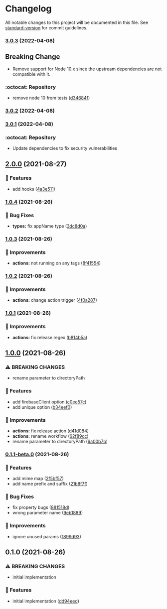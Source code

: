 # Changelog

All notable changes to this project will be documented in this file. See [standard-version](https://github.com/conventional-changelog/standard-version) for commit guidelines.

### [3.0.3](https://github.com/khaosdoctor/multer-firebase-storage/compare/v3.0.2...v3.0.3) (2022-04-08)

## Breaking Change

- Remove support for Node 10.x since the upstream dependencies are not compatible with it.


### :octocat: Repository

* remove node 10 from tests ([d34684f](https://github.com/khaosdoctor/multer-firebase-storage/commit/d34684f8b911e17954d978e5f815b26148145be9))

### [3.0.2](https://github.com/khaosdoctor/multer-firebase-storage/compare/v3.0.1...v3.0.2) (2022-04-08)

### [3.0.1](https://github.com/khaosdoctor/multer-firebase-storage/compare/v3.0.0...v3.0.1) (2022-04-08)

### :octocat: Repository

* Update dependencies to fix security vulnerabilities

## [2.0.0](https://github.com/khaosdoctor/multer-firebase-storage/compare/v1.0.4...v2.0.0) (2021-08-27)


### :cactus: Features

* add hooks ([4a3e511](https://github.com/khaosdoctor/multer-firebase-storage/commit/4a3e511acaae2d3fa1a3f5bc5f88f284e6520486))

### [1.0.4](https://github.com/khaosdoctor/multer-firebase-storage/compare/v1.0.3...v1.0.4) (2021-08-26)


### :bug: Bug Fixes

* **types:** fix appName type ([3dc8d0a](https://github.com/khaosdoctor/multer-firebase-storage/commit/3dc8d0a72f5035b8989f4d4de5e931f30371046c))

### [1.0.3](https://github.com/khaosdoctor/multer-firebase-storage/compare/v1.0.2...v1.0.3) (2021-08-26)


### :butterfly: Improvements

* **actions:** not running on any tags ([8f41554](https://github.com/khaosdoctor/multer-firebase-storage/commit/8f4155490d13ec38b69417e2f439c1e6f781c395))

### [1.0.2](https://github.com/khaosdoctor/multer-firebase-storage/compare/v1.0.1...v1.0.2) (2021-08-26)


### :butterfly: Improvements

* **actions:** change action trigger ([4f0a287](https://github.com/khaosdoctor/multer-firebase-storage/commit/4f0a2873d571f747791591fb469eeade6c89ac4b))

### [1.0.1](https://github.com/khaosdoctor/multer-firebase-storage/compare/v1.0.0...v1.0.1) (2021-08-26)


### :butterfly: Improvements

* **actions:** fix release regex ([b814b5a](https://github.com/khaosdoctor/multer-firebase-storage/commit/b814b5aee627e155ecbbb9915b4bb88005f91ad3))

## [1.0.0](https://github.com/khaosdoctor/multer-firebase-storage/compare/v0.1.1-beta.0...v1.0.0) (2021-08-26)


### ⚠ BREAKING CHANGES

* rename parameter to directoryPath

### :cactus: Features

* add firebaseClient option ([c0ee57c](https://github.com/khaosdoctor/multer-firebase-storage/commit/c0ee57ce5d0d6af75773ec4102417726c00bacad))
* add unique option ([b34eef0](https://github.com/khaosdoctor/multer-firebase-storage/commit/b34eef0071711850f074f3174c070eafa08fe43c))


### :butterfly: Improvements

* **actions:** fix release action ([d41d084](https://github.com/khaosdoctor/multer-firebase-storage/commit/d41d08482d1370d80a6823e805690afeeb23ce7b))
* **actions:** rename workflow ([62f89cc](https://github.com/khaosdoctor/multer-firebase-storage/commit/62f89cca502f7799a5d90e58b757655e7d22982f))
* rename parameter to directoryPath ([6a00b7b](https://github.com/khaosdoctor/multer-firebase-storage/commit/6a00b7b4e6e653660e717ddb480de795becca2ac))

### [0.1.1-beta.0](https://github.com/khaosdoctor/multer-firebase-storage/compare/v0.1.0...v0.1.1-beta.0) (2021-08-26)


### :cactus: Features

* add mime map ([2f5bf57](https://github.com/khaosdoctor/multer-firebase-storage/commit/2f5bf57c900de334bc130c1009cd54dec310a6f5))
* add name prefix and suffix ([21b8f7f](https://github.com/khaosdoctor/multer-firebase-storage/commit/21b8f7f22c98c5a3d3c47ff04d5616971acd20d9))


### :bug: Bug Fixes

* fix property bugs ([881518d](https://github.com/khaosdoctor/multer-firebase-storage/commit/881518db3c7e6eda8e2c1e7049d940658b5975ce))
* wrong parameter name ([9eb1889](https://github.com/khaosdoctor/multer-firebase-storage/commit/9eb188968c4df7e551a4f984e5653815490e8c99))


### :butterfly: Improvements

* ignore unused params ([1899d93](https://github.com/khaosdoctor/multer-firebase-storage/commit/1899d937e1abe7611af8e5261081e63d8353784a))

## 0.1.0 (2021-08-26)


### ⚠ BREAKING CHANGES

* initial implementation

### :cactus: Features

* initial implementation ([dd94eed](https://github.com/khaosdoctor/multer-firebase-storage/commit/dd94eed809c6dae1f6769703bef365b6479e8ce9))
